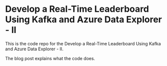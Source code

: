 # Develop a Real-Time Leaderboard Using Kafka and Azure Data Explorer - II

This is the code repo for the Develop a Real-Time Leaderboard Using Kafka and Azure Data Explorer - II.

The blog post explains what the code does.
